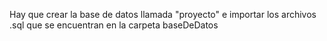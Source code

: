 Hay que crear la base de datos llamada "proyecto" e importar los archivos .sql que se encuentran en la carpeta baseDeDatos
